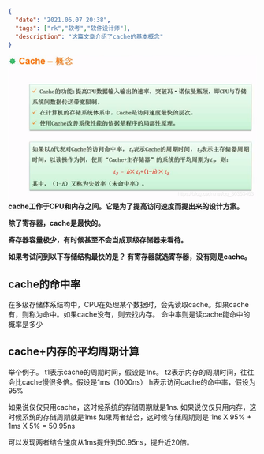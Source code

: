 ```json
{
  "date": "2021.06.07 20:38",
  "tags": ["rk","软考","软件设计师"],
  "description": "这篇文章介绍了cache的基本概念"
}
```


![在这里插入图片描述](../../../assets/content/ruankao/sjs/2.13/01.png)
**cache工作于CPU和内存之间。它是为了提高访问速度而提出来的设计方案。**

**除了寄存器，cache是最快的。**

**寄存器容量极少，有时候甚至不会当成顶级存储器来看待。**

**如果考试问到以下存储结构最快的是？ 有寄存器就选寄存器，没有则是cache。**


## cache的命中率
在多级存储体系结构中，CPU在处理某个数据时，会先读取cache。如果cache有，则称为命中。如果cache没有，则去找内存。
命中率则是读cache能命中的概率是多少

## cache+内存的平均周期计算
举个例子。
t1表示cache的周期时间，假设是1ns。
t2表示内存的周期时间，往往会比cache慢很多倍。假设是1ms（1000ns）
h表示访问cache的命中率，假设为95%

如果说仅仅只用cache，这时候系统的存储周期就是1ns.
如果说仅仅只用内存，这时候系统的存储周期就是1ms
如果两者结合，这时候存储周期则是 1ns X 95% + 1ms  X 5% = 50.95ns

可以发现两者结合速度从1ms提升到50.95ns，提升近20倍。

